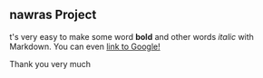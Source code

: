 
## nawras Project 

t's very easy to make some word **bold** and other words *italic* with Markdown. You can even [link to Google!](http://google.com)

Thank you very much 

